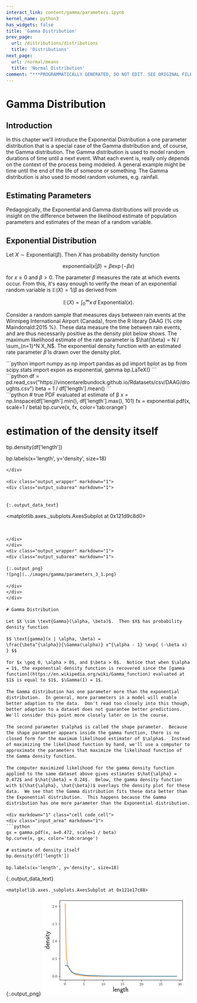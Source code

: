 ```yaml
---
interact_link: content/gamma/parameters.ipynb
kernel_name: python3
has_widgets: false
title: 'Gamma Distribution'
prev_page:
  url: /distributions/distributions
  title: 'Distributions'
next_page:
  url: /normal/means
  title: 'Normal Distribution'
comment: "***PROGRAMMATICALLY GENERATED, DO NOT EDIT. SEE ORIGINAL FILES IN /content***"
---
```


# Gamma Distribution

## Introduction

In this chapter we'll introduce the Exponential Distribution a one parameter distribution that is a special case of the Gamma distribution and, of course, the Gamma distribution.  The Gamma distribution is used to model random durations of time until a next event.  What each event is, really only depends on the context of the process being modeled.  A general example might be time until the end of the life of someone or something.  The Gamma distribution is also used to model random volumes, e.g. rainfall.

## Estimating Parameters

Pedagogically, the Exponential and Gamma distributions will provide us insight on the difference between the likelihood estimate of population parameters and estimates of the mean of a random variable.

## Exponential Distribution

Let $X \sim \text{Exponential}(\beta)$.  Then $X$ has probability density function

$$ \text{exponential}(x | \beta) = \beta\exp{(-\beta x)} $$

for $x \geq 0$ and $\beta > 0$.  The parameter $\beta$ measures the rate at which events occur.  From this, it's easy enough to verify the mean of an exponential random variable is $\mathbb{E}(X) = 1 / \beta$ as derived from

$$ \mathbb{E}(X) = \int_0^{\infty} x \, d\text{ Exponential}(x).$$

Consider a random sample that measures days between rain events at the Winnipeg International Airport (Canada), from the R library DAAG {% cite Maindonald:2015 %}.  These data measure the time between rain events, and are thus necessarily positive as the density plot below shows.  The maximum likelihood estimate of the rate parameter is $\hat{\beta} = N / \sum_{n=1}^N X_N$.  The exponential density function with an estimated rate parameter $\hat{\beta}$ is drawn over the density plot. 

<div markdown="1" class="cell code_cell">
<div class="input_area" markdown="1">
```python
import numpy as np
import pandas as pd
import bplot as bp
from scipy.stats import expon as exponential, gamma
bp.LaTeX()
```
</div>

</div>

<div markdown="1" class="cell code_cell">
<div class="input_area" markdown="1">
```python
df = pd.read_csv("https://vincentarelbundock.github.io/Rdatasets/csv/DAAG/droughts.csv")
beta = 1 / df['length'].mean()
```
</div>

</div>

<div markdown="1" class="cell code_cell">
<div class="input_area" markdown="1">
```python
# true PDF evaluated at estimate of β
x = np.linspace(df['length'].min(), df['length'].max(), 101)
fx = exponential.pdf(x, scale=1 / beta)
bp.curve(x, fx, color='tab:orange')

# estimation of the density itself
bp.density(df['length'])

bp.labels(x='length', y='density', size=18)
```
</div>

<div class="output_wrapper" markdown="1">
<div class="output_subarea" markdown="1">


{:.output_data_text}
```
<matplotlib.axes._subplots.AxesSubplot at 0x121d9c8d0>
```


</div>
</div>
<div class="output_wrapper" markdown="1">
<div class="output_subarea" markdown="1">

{:.output_png}
![png](../images/gamma/parameters_3_1.png)

</div>
</div>
</div>

# Gamma Distribution

Let $X \sim \text{Gamma}(\alpha, \beta)$.  Then $X$ has probability density function

$$ \text{gamma}(x | \alpha, \beta) =
\frac{\beta^{\alpha}}{\Gamma(\alpha)} x^{\alpha - 1} \exp{ (-\beta x) } $$

for $x \geq 0, \alpha > 0$, and $\beta > 0$.  Notice that when $\alpha = 1$, the exponential density function is recovered since the [gamma function](https://en.wikipedia.org/wiki/Gamma_function) evaluated at $1$ is equal to $1$, $\Gamma(1) = 1$.

The Gamma distribution has one parameter more than the exponential distribution.  In general, more parameters in a model will enable better adaption to the data.  Don't read too closely into this though, better adaption to a dataset does not guarantee better predictions.  We'll consider this point more closely later on in the course.

The second parameter $\alpha$ is called the shape parameter.  Because the shape parameter appears inside the gamma function, there is no closed form for the maximum likelihood estimator of $\alpha$.  Instead of maximizing the likelihood function by hand, we'll use a computer to approximate the parameters that maximize the likelihood function of the Gamma density function.

The computer maximized likelihood for the gamma density function applied to the same dataset above gives estimates $\hat{\alpha} = 0.472$ and $\hat{\beta} = 0.24$.  Below, the gamma density function with $(\hat{\alpha}, \hat{\beta})$ overlays the density plot for these data.  We see that the Gamma distribution fits these data better than the Exponential distribution.  This happens because the Gamma distribution has one more parameter than the Exponential distribution.

<div markdown="1" class="cell code_cell">
<div class="input_area" markdown="1">
```python
gx = gamma.pdf(x, a=0.472, scale=1 / beta)
bp.curve(x, gx, color='tab:orange')

# estimate of density itself
bp.density(df['length'])

bp.labels(x='length', y='density', size=18)
```
</div>

<div class="output_wrapper" markdown="1">
<div class="output_subarea" markdown="1">


{:.output_data_text}
```
<matplotlib.axes._subplots.AxesSubplot at 0x121e17c88>
```


</div>
</div>
<div class="output_wrapper" markdown="1">
<div class="output_subarea" markdown="1">

{:.output_png}
![png](../images/gamma/parameters_6_1.png)

</div>
</div>
</div>
